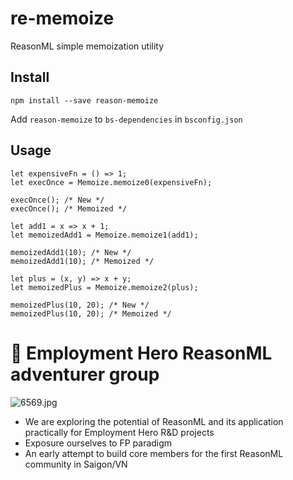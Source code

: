 # re-memoize

ReasonML simple memoization utility


## Install

```
npm install --save reason-memoize
```

Add `reason-memoize` to `bs-dependencies` in `bsconfig.json`

## Usage

```reason
let expensiveFn = () => 1;
let execOnce = Memoize.memoize0(expensiveFn);

execOnce(); /* New */
execOnce(); /* Memoized */
```

```reason
let add1 = x => x + 1;
let memoizedAdd1 = Memoize.memoize1(add1);

memoizedAdd1(10); /* New */
memoizedAdd1(10); /* Memoized */
```

```reason
let plus = (x, y) => x + y;
let memoizedPlus = Memoize.memoize2(plus);

memoizedPlus(10, 20); /* New */
memoizedPlus(10, 20); /* Memoized */
```

# 🐪 Employment Hero ReasonML adventurer group

![6569.jpg](https://assets-natgeotv.fnghub.com/POD/6569.jpg)

* We are exploring the potential of ReasonML and its application practically for Employment Hero R&D projects
* Exposure ourselves to FP paradigm
* An early attempt to build core members for the first ReasonML community in Saigon/VN
